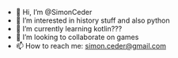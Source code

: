 - 👋 Hi, I’m @SimonCeder
- 👀 I’m interested in history stuff and also python
- 🌱 I’m currently learning kotlin???
- 💞️ I’m looking to collaborate on games
- 📫 How to reach me: simon.ceder@gmail.com

<!---
SimonCeder/SimonCeder is a ✨ special ✨ repository because its `README.md` (this file) appears on your GitHub profile.
You can click the Preview link to take a look at your changes.
--->
